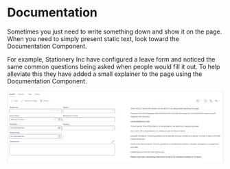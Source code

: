 # Documentation

Sometimes you just need to write something down and show it on the page. When you need to simply present static text, look toward the Documentation Component.

For example, Stationery Inc have configured a leave form and noticed the same common questions being asked when people would fill it out. To help alleviate this they have added a small explainer to the page using the Documentation Component.

![Example documentation on a leave form page](<Example Documentation.png>)

